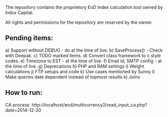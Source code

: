The repository contains the proprietory EoD Index calculation tool owned by Indxx Capital.

All rights and permissions for the repository are reserved by the owner.

Pending items:
-------------
a) Support without DEBUG - do at the time of live.
b) SaveProcess()  - Check with Deepak.
c) TODO marked items.
d) Convert class framework to c style codes.
e) Timezone to EST - at the time of live.
f) Email id, SMTP config - at the time of live.
g) Deprecations
h) PHP and RAM settings
i) Weight calculations
j) FTP setups and code
k) Use cases mentioned by Sunny
l) Make queries date dependent instead of topmost results
k) Joins


How to run:
----------
CA process: http://localhost/eod/multicurrency2/read_input_ca.php?date=2014-12-20

